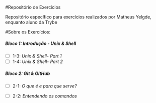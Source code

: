 #Repositório de Exercícios

Repositório específico para exercícios realizados por Matheus Yelgde, enquanto aluno da Trybe 

#Sobre os Exercícios:

##### Bloco 1: Introdução - Unix & Shell

- [ ] 1-3: _Unix & Shell- Part 1_
- [ ] 1-4: _Unix & Shell- Part 2_

##### Bloco 2: Git & GitHub

- [ ] 2-1: _O que é e para que serve?_
- [ ] 2-2: _Entendendo os comandos_

